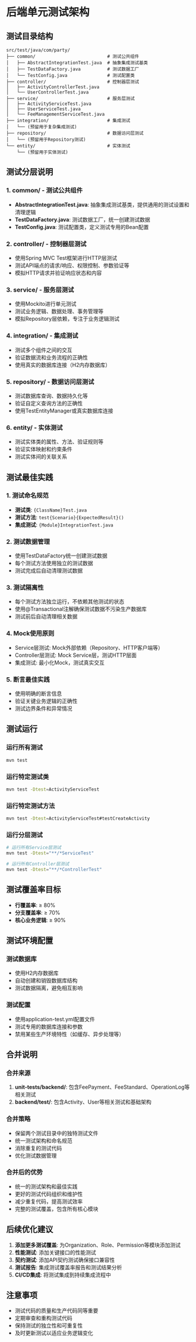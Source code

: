 # 后端单元测试架构

## 测试目录结构

```
src/test/java/com/party/
├── common/                           # 测试公共组件
│   ├── AbstractIntegrationTest.java  # 抽象集成测试基类
│   ├── TestDataFactory.java          # 测试数据工厂
│   └── TestConfig.java               # 测试配置类
├── controller/                       # 控制器层测试
│   ├── ActivityControllerTest.java
│   └── UserControllerTest.java
├── service/                          # 服务层测试
│   ├── ActivityServiceTest.java
│   ├── UserServiceTest.java
│   └── FeeManagementServiceTest.java
├── integration/                      # 集成测试
│   └── (预留用于复杂集成测试)
├── repository/                       # 数据访问层测试
│   └── (预留用于Repository测试)
└── entity/                           # 实体测试
    └── (预留用于实体测试)
```

## 测试分层说明

### 1. common/ - 测试公共组件
- **AbstractIntegrationTest.java**: 抽象集成测试基类，提供通用的测试设置和清理逻辑
- **TestDataFactory.java**: 测试数据工厂，统一创建测试数据
- **TestConfig.java**: 测试配置类，定义测试专用的Bean配置

### 2. controller/ - 控制器层测试
- 使用Spring MVC Test框架进行HTTP层测试
- 测试API端点的请求/响应、权限控制、参数验证等
- 模拟HTTP请求并验证响应状态和内容

### 3. service/ - 服务层测试
- 使用Mockito进行单元测试
- 测试业务逻辑、数据处理、事务管理等
- 模拟Repository层依赖，专注于业务逻辑测试

### 4. integration/ - 集成测试
- 测试多个组件之间的交互
- 验证数据流和业务流程的正确性
- 使用真实的数据库连接（H2内存数据库）

### 5. repository/ - 数据访问层测试
- 测试数据库查询、数据持久化等
- 验证自定义查询方法的正确性
- 使用TestEntityManager或真实数据库连接

### 6. entity/ - 实体测试
- 测试实体类的属性、方法、验证规则等
- 验证实体映射和约束条件
- 测试实体间的关联关系

## 测试最佳实践

### 1. 测试命名规范
- **测试类**: `{ClassName}Test.java`
- **测试方法**: `test{Scenario}{ExpectedResult}()`
- **集成测试**: `{Module}IntegrationTest.java`

### 2. 测试数据管理
- 使用TestDataFactory统一创建测试数据
- 每个测试方法使用独立的测试数据
- 测试完成后自动清理测试数据

### 3. 测试隔离性
- 每个测试方法独立运行，不依赖其他测试的状态
- 使用@Transactional注解确保测试数据不污染生产数据库
- 测试前后自动清理相关数据

### 4. Mock使用原则
- Service层测试: Mock外部依赖（Repository、HTTP客户端等）
- Controller层测试: Mock Service层，测试HTTP层面
- 集成测试: 最小化Mock，测试真实交互

### 5. 断言最佳实践
- 使用明确的断言信息
- 验证关键业务逻辑的正确性
- 测试边界条件和异常情况

## 测试运行

### 运行所有测试
```bash
mvn test
```

### 运行特定测试类
```bash
mvn test -Dtest=ActivityServiceTest
```

### 运行特定测试方法
```bash
mvn test -Dtest=ActivityServiceTest#testCreateActivity
```

### 运行分层测试
```bash
# 运行所有Service层测试
mvn test -Dtest="**/*ServiceTest"

# 运行所有Controller层测试
mvn test -Dtest="**/*ControllerTest"
```

## 测试覆盖率目标

- **行覆盖率**: ≥ 80%
- **分支覆盖率**: ≥ 70%
- **核心业务逻辑**: ≥ 90%

## 测试环境配置

### 测试数据库
- 使用H2内存数据库
- 自动创建和销毁数据库结构
- 测试数据隔离，避免相互影响

### 测试配置
- 使用application-test.yml配置文件
- 测试专用的数据库连接和参数
- 禁用某些生产环境特性（如缓存、异步处理等）

## 合并说明

### 合并来源
1. **unit-tests/backend/**: 包含FeePayment、FeeStandard、OperationLog等相关测试
2. **backend/test/**: 包含Activity、User等相关测试和基础架构

### 合并策略
- 保留两个测试目录中的独特测试文件
- 统一测试架构和命名规范
- 消除重复的测试代码
- 优化测试数据管理

### 合并后的优势
- 统一的测试架构和最佳实践
- 更好的测试代码组织和维护性
- 减少重复代码，提高测试效率
- 完整的测试覆盖，包含所有核心模块

## 后续优化建议

1. **添加更多测试覆盖**: 为Organization、Role、Permission等模块添加测试
2. **性能测试**: 添加关键接口的性能测试
3. **契约测试**: 添加API契约测试确保接口兼容性
4. **测试报告**: 集成测试覆盖率报告和测试结果分析
5. **CI/CD集成**: 将测试集成到持续集成流程中

## 注意事项

- 测试代码的质量和生产代码同等重要
- 定期审查和重构测试代码
- 保持测试的独立性和可重复性
- 及时更新测试以适应业务逻辑变化